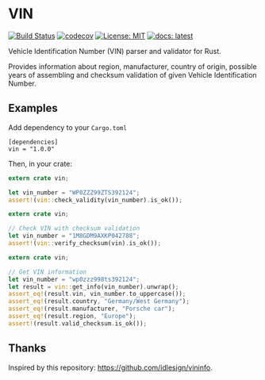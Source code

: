 # VIN
[![Build Status](https://travis-ci.org/maybe-hello-world/vin.svg?branch=master)](https://travis-ci.org/maybe-hello-world/vin)
[![codecov](https://codecov.io/gh/maybe-hello-world/vin/branch/master/graph/badge.svg)](https://codecov.io/gh/maybe-hello-world/vin)
[![License: MIT](https://img.shields.io/badge/License-MIT-yellow.svg)](https://opensource.org/licenses/MIT)
[![docs: latest](https://docs.rs/mio/badge.svg)](https://docs.rs/vin)



Vehicle Identification Number (VIN) parser and validator for Rust.

Provides information about region, manufacturer, country of origin, possible years of assembling
and checksum validation of given Vehicle Identification Number.
 
## Examples
Add dependency to your `Cargo.toml`
```
[dependencies]
vin = "1.0.0"
```
Then, in your crate:
```rust
extern crate vin;

let vin_number = "WP0ZZZ99ZTS392124";
assert!(vin::check_validity(vin_number).is_ok());
```

```rust
extern crate vin;

// Check VIN with checksum validation
let vin_number = "1M8GDM9AXKP042788";
assert!(vin::verify_checksum(vin).is_ok());
```

```rust
extern crate vin;

// Get VIN information
let vin_number = "wp0zzz998ts392124";
let result = vin::get_info(vin_number).unwrap();
assert_eq!(result.vin, vin_number.to_uppercase());
assert_eq!(result.country, "Germany/West Germany");
assert_eq!(result.manufacturer, "Porsche car");
assert_eq!(result.region, "Europe");
assert!(result.valid_checksum.is_ok());
```

## Thanks
Inspired by this repository: https://github.com/idlesign/vininfo.

